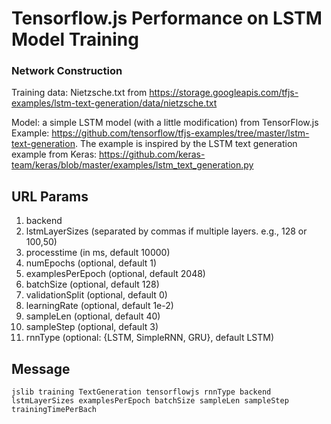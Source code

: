 #  Tensorflow.js Performance on LSTM Model Training

### Network Construction

Training data: Nietzsche.txt from https://storage.googleapis.com/tfjs-examples/lstm-text-generation/data/nietzsche.txt


Model: a simple LSTM model (with a little modification) from TensorFlow.js Example: https://github.com/tensorflow/tfjs-examples/tree/master/lstm-text-generation. The example is inspired by the LSTM text generation example from Keras: https://github.com/keras-team/keras/blob/master/examples/lstm_text_generation.py


## URL Params

1. backend
2. lstmLayerSizes (separated by commas if multiple layers. e.g., 128 or 100,50)
3. processtime (in ms, default 10000)
4. numEpochs (optional, default 1)
5. examplesPerEpoch (optional, default 2048)
6. batchSize (optional, default 128)
7. validationSplit (optional, default 0)
8. learningRate (optional, default 1e-2)
9. sampleLen (optional, default 40)
10. sampleStep (optional, default 3)
11. rnnType (optional: {LSTM, SimpleRNN, GRU}, default LSTM)

## Message

`jslib training TextGeneration tensorflowjs rnnType backend lstmLayerSizes examplesPerEpoch batchSize sampleLen sampleStep trainingTimePerBach`